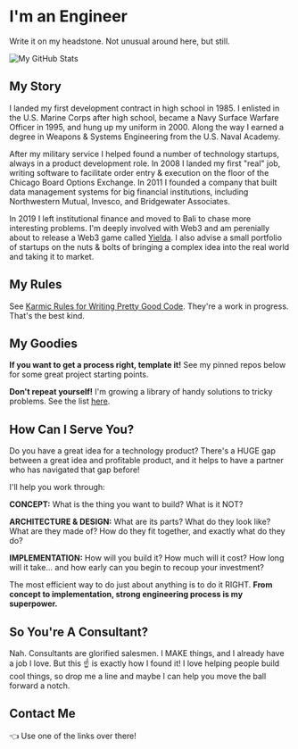 # I'm an Engineer

Write it on my headstone. Not unusual around here, but still.

![My GitHub Stats](https://github-readme-stats.vercel.app/api?username=karmaniverous&show_icons=true)

## My Story

I landed my first development contract in high school in 1985. I enlisted in the U.S. Marine Corps after high school, became a Navy Surface Warfare Officer in 1995, and hung up my uniform in 2000. Along the way I earned a degree in Weapons & Systems Engineering from the U.S. Naval Academy. 

After my military service I helped found a number of technology startups, always in a product development role. In 2008 I landed my first "real" job, writing software to facilitate order entry & execution on the floor of the Chicago Board Options Exchange. In 2011 I founded a company that built data management systems for big financial institutions, including Northwestern Mutual, Invesco, and Bridgewater Associates.

In 2019 I left institutional finance and moved to Bali to chase more interesting problems. I'm deeply involved with Web3 and am perenially about to release a Web3 game called [Yielda](https://preview.yielda.io). I also advise a small portfolio of startups on the nuts & bolts of bringing a complex idea into the real world and taking it to market.

## My Rules

See [Karmic Rules for Writing Pretty Good Code](https://github.com/karmaniverous/rules/). They're a work in progress. That's the best kind.

## My Goodies

**If you want to get a process right, template it!** See my pinned repos below for some great project starting points.

**Don't repeat yourself!** I'm growing a library of handy solutions to tricky problems. See the list [here](https://www.npmjs.com/settings/karmaniverous/packages).

## How Can I Serve You?

Do you have a great idea for a technology product? There's a HUGE gap between a great idea and profitable product, and it helps to have a partner who has navigated that gap before!

I'll help you work through:

**CONCEPT:** What is the thing you want to build? What is it NOT?  

**ARCHITECTURE & DESIGN:** What are its parts? What do they look like? What are they made of? How do they fit together, and exactly what do they do?  

**IMPLEMENTATION:** How will you build it? How much will it cost? How long will it take... and how early can you begin to recoup your investment?  

The most efficient way to do just about anything is to do it RIGHT. **From concept to implementation, strong engineering process is my superpower.**

## So You're A Consultant?

Nah. Consultants are glorified salesmen. I MAKE things, and I already have a job I love. But this ☝️ is exactly how I found it! I love helping people build cool things, so drop me a line and maybe I can help you move the ball forward a notch.

## Contact Me



👈 Use one of the links over there!
